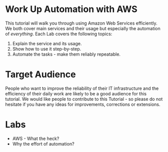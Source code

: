 # Work Up Automation with AWS 
This tutorial will walk you through using Amazon Web Services efficiently. We both cover main services and their usage but especially the automation of _everything_. Each Lab covers the following topics:  

1. Explain the service and its usage.
2. Show how to use it step-by-step.
3. Automate the tasks - make them reliably repeatable. 

# Target Audience
People who want to improve the reliability of their IT infrastructure and the efficiency of their daily work are likely to be a good audience for this tutorial. We would like people to contribute to this Tutorial - so please do not hesitate if you have any ideas for improvements, corrections or extensions.

# Labs
* AWS - What the heck?
* Why the effort of automation?
